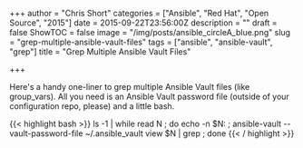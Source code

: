 +++
author = "Chris Short"
categories = ["Ansible", "Red Hat", "Open Source", "2015"]
date = 2015-09-22T23:56:00Z
description = ""
draft = false
ShowTOC = false
image = "/img/posts/ansible_circleA_blue.png"
slug = "grep-multiple-ansible-vault-files"
tags = ["ansible", "ansible-vault", "grep"]
title = "Grep Multiple Ansible Vault Files"

+++

Here's a handy one-liner to grep multiple Ansible Vault files (like group_vars). All you need is an Ansible Vault password file (outside of your configuration repo, please) and a little bash.

{{< highlight bash >}}
ls -1 | while read N ; do echo -n $N: ; ansible-vault --vault-password-file ~/.ansible_vault view $N | grep <STRING> ; done
{{< / highlight >}}
